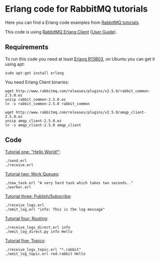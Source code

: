 # Erlang code for RabbitMQ tutorials #

Here you can find a Erlang code examples from [RabbitMQ
tutorials](http://www.rabbitmq.com/getstarted.html).

This code is using [RabbitMQ Erlang
Client](http://hg.rabbitmq.com/rabbitmq-erlang-client/) ([User
Guide](http://www.rabbitmq.com/erlang-client-user-guide.html)).

## Requirements

To run this code you need at least [Erlang
R13B03](http://erlang.org/download.html), on Ubuntu you can get it
using apt:

    sudo apt-get install erlang

You need Erlang Client binaries:

    wget http://www.rabbitmq.com/releases/plugins/v2.5.0/rabbit_common-2.5.0.ez
    unzip rabbit_common-2.5.0.ez
    ln -s rabbit_common-2.5.0 rabbit_common

    wget http://www.rabbitmq.com/releases/plugins/v2.5.0/amqp_client-2.5.0.ez
    unzip amqp_client-2.5.0.ez
    ln -s amqp_client-2.5.0 amqp_client


## Code

[Tutorial one: "Hello World!"](http://www.rabbitmq.com/tutorial-one-python.html):

    ./send.erl
    ./receive.erl

[Tutorial two: Work Queues](http://www.rabbitmq.com/tutorial-two-python.html):

    ./new_task.erl "A very hard task which takes two seconds.."
    ./worker.erl

[Tutorial three: Publish/Subscribe](http://www.rabbitmq.com/tutorial-three-python.html):

    ./receive_logs.erl
    ./emit_log.erl "info: This is the log message"

[Tutorial four: Routing](http://www.rabbitmq.com/tutorial-four-python.html):

    ./receive_logs_direct.erl info
    ./emit_log_direct.py info Hello

[Tutorial five: Topics](http://www.rabbitmq.com/tutorial-five-python.html):

    ./receive_logs_topic.erl "*.rabbit"
    ./emit_log_topic.erl red.rabbit Hello
